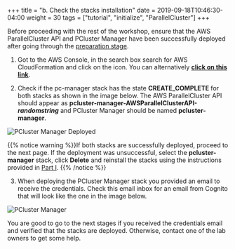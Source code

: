 +++
title = "b. Check the stacks installation"
date = 2019-09-18T10:46:30-04:00
weight = 30
tags = ["tutorial", "initialize", "ParallelCluster"]
+++

Before proceeding with the rest of the workshop, ensure that the AWS ParallelCluster API and PCluster Manager have been successfully deployed after going through the [preparation stage](/02-aws-getting-started/04-pcluster-stacks.html).

1. Got to the AWS Console, in the search box search for AWS CloudFormation and click on the icon. You can alternatively [**click on this link**](https://console.aws.amazon.com/cloudformation/home).

2. Check if the pc-manager stack has the state **CREATE_COMPLETE** for both stacks as shown in the image below. The AWS ParallelCluster API should appear as **pcluster-manager-AWSParallelClusterAPI-*randomstring*** and PCluster Manager should be named **pcluster-manager**.

![PCluster Manager Deployed](/images/hpc-aws-parallelcluster-workshop/pcmanager-deployed.png)

{{% notice warning %}}If both stacks are successfully deployed, proceed to the next page. If the deployment was unsuccessful, select the **pcluster-manager** stack, click **Delete** and reinstall the stacks using the instructions provided in [Part I](/02-aws-getting-started/04-pcluster-stacks.html).
{{% /notice %}}

3. When deploying the PCluster Manager stack you provided an email to receive the credentials. Check this email inbox for an email from Cognito that will look like the one in the image below.

![PCluster Manager](/images/hpc-aws-parallelcluster-workshop/pcm-email.png)

You are good to go to the next stages if you received the credentials email and verified that the stacks are deployed. Otherwise, contact one of the lab owners to get some help.
